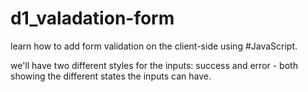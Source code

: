 # d1_valadation-form
learn how to add form validation on the client-side using #JavaScript. 

we'll have two different styles for the inputs: success and error - both showing the different states the inputs can have. 
